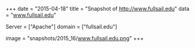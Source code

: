 
+++
date = "2015-04-18"
title = "Snapshot of http://www.fullsail.edu"
data = "www.fullsail.edu"

Server = ["Apache"]
domain = ["fullsail.edu"]

  image = "snapshots/2015_16/www.fullsail.edu.png"
+++
#
